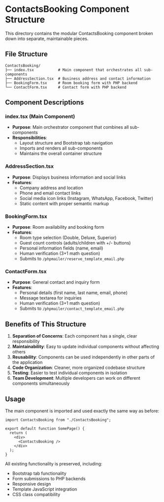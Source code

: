 # ContactsBooking Component Structure

This directory contains the modular ContactsBooking component broken down into separate, maintainable pieces.

## File Structure

```
ContactsBooking/
├── index.tsx           # Main component that orchestrates all sub-components
├── AddressSection.tsx  # Business address and contact information
├── BookingForm.tsx     # Room booking form with PHP backend
└── ContactForm.tsx     # Contact form with PHP backend
```

## Component Descriptions

### **index.tsx** (Main Component)

- **Purpose**: Main orchestrator component that combines all sub-components
- **Responsibilities**:
  - Layout structure and Bootstrap tab navigation
  - Imports and renders all sub-components
  - Maintains the overall container structure

### **AddressSection.tsx**

- **Purpose**: Displays business information and social links
- **Features**:
  - Company address and location
  - Phone and email contact links
  - Social media icon links (Instagram, WhatsApp, Facebook, Twitter)
  - Static content with proper semantic markup

### **BookingForm.tsx**

- **Purpose**: Room availability and booking form
- **Features**:
  - Room type selection (Double, Deluxe, Superior)
  - Guest count controls (adults/children with +/- buttons)
  - Personal information fields (name, email)
  - Human verification (3+1 math question)
  - Submits to `/phpmailer/reserve_template_email.php`

### **ContactForm.tsx**

- **Purpose**: General contact and inquiry form
- **Features**:
  - Personal details (first name, last name, email, phone)
  - Message textarea for inquiries
  - Human verification (3+1 math question)
  - Submits to `/phpmailer/contact_template_email.php`

## Benefits of This Structure

1. **Separation of Concerns**: Each component has a single, clear responsibility
2. **Maintainability**: Easy to update individual components without affecting others
3. **Reusability**: Components can be used independently in other parts of the application
4. **Code Organization**: Cleaner, more organized codebase structure
5. **Testing**: Easier to test individual components in isolation
6. **Team Development**: Multiple developers can work on different components simultaneously

## Usage

The main component is imported and used exactly the same way as before:

```tsx
import ContactsBooking from "./ContactsBooking";

export default function SomePage() {
  return (
    <div>
      <ContactsBooking />
    </div>
  );
}
```

All existing functionality is preserved, including:

- Bootstrap tab functionality
- Form submissions to PHP backends
- Responsive design
- Template JavaScript integration
- CSS class compatibility
